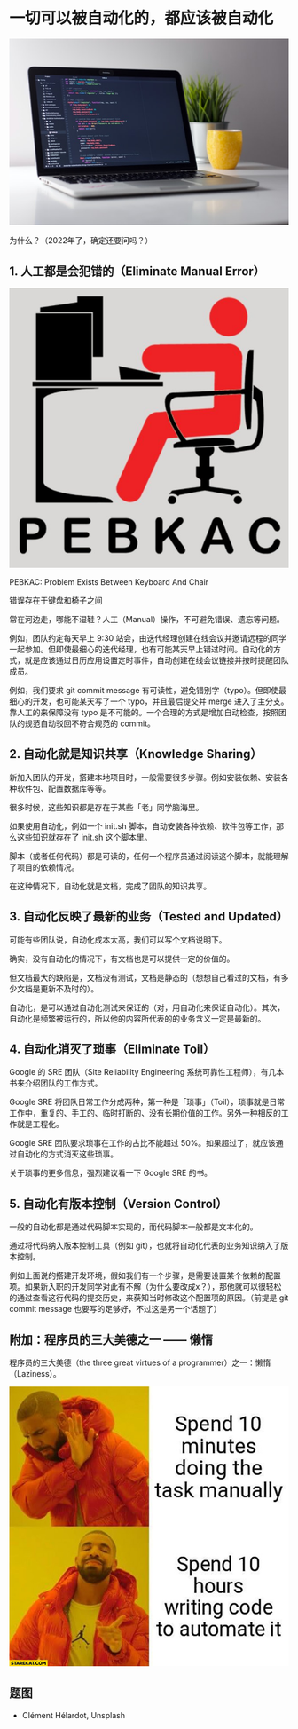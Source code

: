 # 一切可以被自动化的，都应该被自动化

![Automation](images/20220313/automation.jpeg)

为什么？（2022年了，确定还要问吗？）

## 1. 人工都是会犯错的（Eliminate Manual Error）

![PEBKAC: Problem Exists Between Keyboard And Chair](images/20220313/PEBKAC.jpeg)

PEBKAC: Problem Exists Between Keyboard And Chair

错误存在于键盘和椅子之间

常在河边走，哪能不湿鞋？人工（Manual）操作，不可避免错误、遗忘等问题。

例如，团队约定每天早上 9:30 站会，由迭代经理创建在线会议并邀请远程的同学一起参加。但即使最细心的迭代经理，也有可能某天早上错过时间。自动化的方式，就是应该通过日历应用设置定时事件，自动创建在线会议链接并按时提醒团队成员。

例如，我们要求 git commit message 有可读性，避免错别字（typo）。但即使最细心的开发，也可能某天写了一个 typo，并且最后提交并 merge 进入了主分支。靠人工的来保障没有 typo 是不可能的。一个合理的方式是增加自动检查，按照团队的规范自动驳回不符合规范的 commit。

## 2. 自动化就是知识共享（Knowledge Sharing）

新加入团队的开发，搭建本地项目时，一般需要很多步骤。例如安装依赖、安装各种软件包、配置数据库等等。

很多时候，这些知识都是存在于某些「老」同学脑海里。

如果使用自动化，例如一个 init.sh 脚本，自动安装各种依赖、软件包等工作，那么这些知识就存在了 init.sh 这个脚本里。

脚本（或者任何代码）都是可读的，任何一个程序员通过阅读这个脚本，就能理解了项目的依赖情况。

在这种情况下，自动化就是文档，完成了团队的知识共享。

## 3. 自动化反映了最新的业务（Tested and Updated）

可能有些团队说，自动化成本太高，我们可以写个文档说明下。

确实，没有自动化的情况下，有文档也是可以提供一定的价值的。

但文档最大的缺陷是，文档没有测试，文档是静态的（想想自己看过的文档，有多少文档是更新不及时的）。

自动化，是可以通过自动化测试来保证的（对，用自动化来保证自动化）。其次，自动化是频繁被运行的，所以他的内容所代表的的业务含义一定是最新的。

## 4. 自动化消灭了琐事（Eliminate Toil）

Google 的 SRE 团队（Site Reliability Engineering 系统可靠性工程师），有几本书来介绍团队的工作方式。

Google SRE 将团队日常工作分成两种，第一种是「琐事」（Toil），琐事就是日常工作中，重复的、手工的、临时打断的、没有长期价值的工作。另外一种相反的工作就是工程化。

Google SRE 团队要求琐事在工作的占比不能超过 50%。如果超过了，就应该通过自动化的方式消灭这些琐事。

关于琐事的更多信息，强烈建议看一下 Google SRE 的书。

## 5. 自动化有版本控制（Version Control）

一般的自动化都是通过代码脚本实现的，而代码脚本一般都是文本化的。

通过将代码纳入版本控制工具（例如 git），也就将自动化代表的业务知识纳入了版本控制。

例如上面说的搭建开发环境，假如我们有一个步骤，是需要设置某个依赖的配置项。如果新入职的开发同学对此有不解（为什么要改成x？），那他就可以很轻松的通过查看这行代码的提交历史，来获知当时修改这个配置项的原因。（前提是 git commit message 也要写的足够好，不过这是另一个话题了）

## 附加：程序员的三大美德之一 —— 懒惰

程序员的三大美德（the three great virtues of a programmer）之一：懒惰（Laziness）。

![10 minutes vs 10 hours](images/20220313/spend-10-minutes-doing-the-task-manually-vs-spend-10-hours-writing-code-to-automate-it-drake.jpeg)

## 题图

* Clément Hélardot, Unsplash
